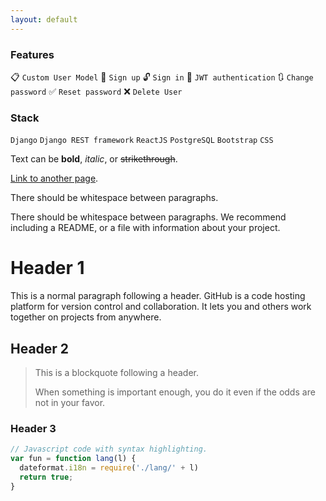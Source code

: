 ```yaml
---
layout: default
---
```


### Features
:clipboard: ` Custom User Model ` :raising_hand: ` Sign up ` :unlock: ` Sign in ` :key: ` JWT authentication ` :arrows_clockwise: ` Change password ` :white_check_mark: ` Reset password ` :x: ` Delete User `

### Stack
` Django ` ` Django REST framework ` ` ReactJS ` ` PostgreSQL ` ` Bootstrap ` ` CSS `

Text can be **bold**, _italic_, or ~~strikethrough~~.

[Link to another page](./pages/dj_installation.md).

There should be whitespace between paragraphs.

There should be whitespace between paragraphs. We recommend including a README, or a file with information about your project.

# Header 1

This is a normal paragraph following a header. GitHub is a code hosting platform for version control and collaboration. It lets you and others work together on projects from anywhere.

## Header 2

> This is a blockquote following a header.
>
> When something is important enough, you do it even if the odds are not in your favor.

### Header 3

```js
// Javascript code with syntax highlighting.
var fun = function lang(l) {
  dateformat.i18n = require('./lang/' + l)
  return true;
}
```
 
 
